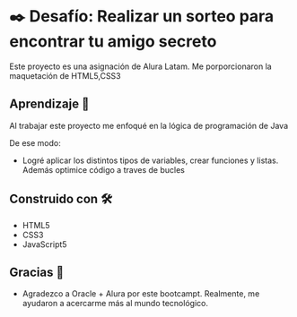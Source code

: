 # ✒️ Desafío: Realizar un sorteo para encontrar tu amigo secreto
Este proyecto es una asignación de Alura Latam. Me porporcionaron la maquetación de HTML5,CSS3

## Aprendizaje 🚀
Al trabajar este proyecto me enfoqué en la lógica de programación de Java

De ese modo:
* Logré aplicar los distintos tipos de variables, crear funciones y listas. Además optimice código 
a traves de bucles

## Construido con 🛠️
* HTML5
* CSS3
* JavaScript5

## Gracias 🎁
* Agradezco a Oracle + Alura por este bootcampt. Realmente, me ayudaron a acercarme más al mundo tecnológico.
